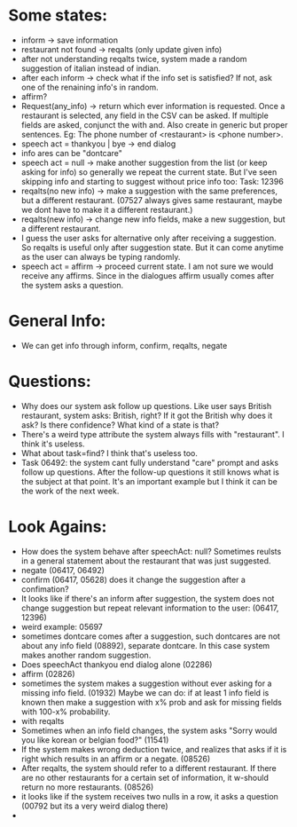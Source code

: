 # Some states:
* inform -> save information
* restaurant not found -> reqalts (only update given info)
* after not understanding reqalts twice, system made a random suggestion of italian instead of indian.
* after each inform -> check what if the info set is satisfied? If not, ask one of the renaining info's in random.
* affirm?
* Request(any_info) -> return which ever information is requested. Once a restaurant is selected, any field in the CSV can be asked. If multiple fields are asked, conjunct the with and. Also create in generic but proper sentences. Eg: The phone number of \<restaurant\> is \<phone number\>.
* speech act = thankyou | bye -> end dialog
* info ares can be "dontcare"
* speech act = null -> make another suggestion from the list (or keep asking for info) so generally we repeat the current state. But I've seen skipping info and starting to suggest without price info too: Task: 12396
* reqalts(no new info) -> make a suggestion with the same preferences, but a different restaurant. (07527 always gives same restaurant, maybe we dont have to make it a different restaurant.)
* reqalts(new info) -> change new info fields, make a new suggestion, but a different restaurant.
* I guess the user asks for alternative only after receiving a suggestion. So reqalts is useful only after suggestion state. But it can come anytime as the user can always be typing randomly.
* speech act = affirm -> proceed current state. I am not sure we would receive any affirms. Since in the dialogues affirm usually comes after the system asks a question.



# General Info:
* We can get info through inform, confirm, reqalts, negate


# Questions:
* Why does our system ask follow up questions. Like user says British restaurant, system asks: British, right? If it got the British why does it ask? Is there confidence? What kind of a state is that?
* There's a weird type attribute the system always fills with "restaurant". I think it's useless.
* What about task=find? I think that's useless too.
* Task 06492: the system cant fully understand "care" prompt and asks follow up questions. After the follow-up questions it still knows what is the subject at that point. It's an important example but I think it can be the work of the next week.


# Look Agains:
* How does the system behave after speechAct: null? Sometimes reulsts in a general statement about the restaurant that was just suggested.
* negate (06417, 06492)
* confirm (06417, 05628) does it change the suggestion after a confimation?
* It looks like if there's an inform after suggestion, the system does not change suggestion but repeat relevant information to the user: (06417, 12396)
* weird example: 05697
* sometimes dontcare comes after a suggestion, such dontcares are not about any info field (08892), separate dontcare. In this case system makes another random suggestion.
* Does speechAct thankyou end dialog alone (02286)
* affirm (02826)
* sometimes the system makes a suggestion without ever asking for a missing info field. (01932) Maybe we can do: if at least 1 info field is known then make a suggestion with x% prob and ask for missing fields with 100-x% probability.
* with reqalts
* Sometimes when an info field changes, the system asks "Sorry would you like korean or belgian food?" (11541)
* If the system makes wrong deduction twice, and realizes that asks if it is right which results in an affirm or a negate. (08526)
* After reqalts, the system should refer to a different restaurant. If there are no other restaurants for a certain set of information, it w-should return no more restaurants. (08526)
* it looks like if the system receives two nulls in a row, it asks a question (00792 but its a very weird dialog there)
* 

